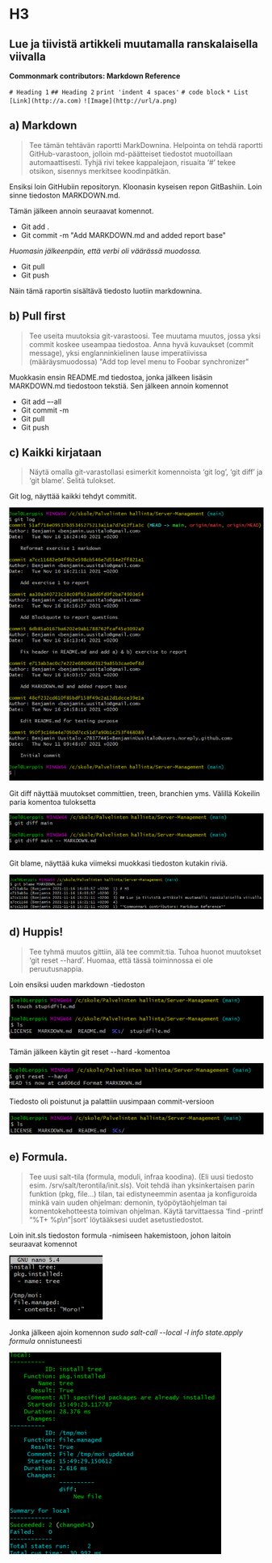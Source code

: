 # H3

## Lue ja tiivistä artikkeli muutamalla ranskalaisella viivalla

**Commonmark contributors: Markdown Reference** 

`# Heading 1`
`## Heading 2`
`print 'indent 4 spaces'`
`# code block`
`* List`
`[Link](http://a.com)`
`![Image](http://url/a.png)`


## a) Markdown

> Tee tämän tehtävän raportti MarkDownina. 
> Helpointa on tehdä raportti GitHub-varastoon, jolloin md-päätteiset tiedostot muotoillaan automaattisesti. 
> Tyhjä rivi tekee kappalejaon, risuaita ‘#’ tekee otsikon, sisennys merkitsee koodinpätkän.

Ensiksi loin GitHubiin repositoryn. Kloonasin kyseisen repon GitBashiin. Loin sinne tiedoston MARKDOWN.md. 

Tämän jälkeen annoin seuraavat komennot. 
* Git add .
* Git commit -m "Add MARKDOWN.md and added report base"

*Huomasin jälkeenpäin, että verbi oli väärässä muodossa.*
* Git pull
* Git push

Näin tämä raportin sisältävä tiedosto luotiin markdownina.

## b) Pull first

>Tee useita muutoksia git-varastoosi. 
>Tee muutama muutos, jossa yksi commit koskee useampaa tiedostoa. 
>Anna hyvä kuvaukset (commit message), yksi englanninkielinen lause imperatiivissa (määräysmuodossa) 
>"Add top level menu to Foobar synchronizer"

Muokkasin ensin 
README.md tiedostoa, jonka jälkeen lisäsin 
MARKDOWN.md tiedostoon tekstiä. 
Sen jälkeen annoin komennot
* Git add –-all
* Git commit -m
* Git pull
* Git push


## c) Kaikki kirjataan

>Näytä omalla git-varastollasi esimerkit komennoista ‘git log’, ‘git diff’ ja ‘git blame’. Selitä tulokset.

Git log, näyttää kaikki tehdyt commitit.

![image info](./SCs/gitlog.png)

Git diff näyttää muutokset committien, treen, branchien yms. Välillä
Kokeilin paria komentoa tuloksetta

![image info](./SCs/gitdiff.png)

Git blame, näyttää kuka viimeksi muokkasi tiedoston kutakin riviä.

![image info](./SCs/gitblame.png)

## d) Huppis! 

>Tee tyhmä muutos gittiin, älä tee commit:tia. 
>Tuhoa huonot muutokset ‘git reset --hard’. Huomaa, että tässä toiminnossa ei ole peruutusnappia.

Loin ensiksi uuden markdown -tiedoston

![image info](./SCs/stupidfile.png)

Tämän jälkeen käytin git reset --hard -komentoa

![image info](./SCs/hardreset.png)

Tiedosto oli poistunut ja palattiin uusimpaan commit-versioon

![image info](./SCs/ls.png)


## e) Formula. 

>Tee uusi salt-tila (formula, moduli, infraa koodina). 
>(Eli uusi tiedosto esim. /srv/salt/terontila/init.sls). 
>Voit tehdä ihan yksinkertaisen parin funktion (pkg, file...) tilan, tai edistyneemmin 
>asentaa ja konfiguroida minkä vain uuden ohjelman: demonin, työpöytäohjelman tai komentokehotteesta toimivan ohjelman. 
>Käytä tarvittaessa ‘find -printf “%T+ %p\n”|sort’ löytääksesi uudet asetustiedostot.

Loin init.sls tiedoston formula -nimiseen hakemistoon, johon laitoin seuraavat komennot

![image info](./SCs/nanofile.png)

Jonka jälkeen ajoin komennon *sudo salt-call --local -l info state.apply formula* onnistuneesti

![image info](./SCs/succeeded.png)
